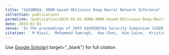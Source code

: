 ```yaml
---
title: "$$XONN$$: XNOR-based Oblivious Deep Neural Network Inference"
collection: publications
permalink: /publication/2019-01-01-XONN-XNOR-based-Oblivious-Deep-Neural-Network-Inference
date: 2019-01-01
venue: 'In the proceedings of 28th $$USENIX$$ Security Symposium (USENIX Security 19)'
citation: ' M Riazi,  Mohammad Samragh,  Hao Chen,  Kim Laine,  Kristin Lauter,  Farinaz Koushanfar, &quot;$$XONN$$: XNOR-based Oblivious Deep Neural Network Inference.&quot; In the proceedings of 28th $$USENIX$$ Security Symposium (USENIX Security 19), 2019.'
---
```

Use [Google Scholar](https://scholar.google.com/scholar?q=$$XONN$$:+XNOR+based+Oblivious+Deep+Neural+Network+Inference){:target="_blank"} for full citation